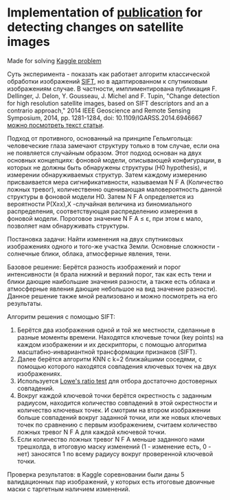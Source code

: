 # Implementation of [publication](https://ieeexplore.ieee.org/document/6946667) for detecting changes on satellite images

Made for solving [Kaggle problem](https://www.kaggle.com/c/roscosmos-rucode/overview)

Суть эксперимента - показать как работает алгоритм классической обработки изображений [SIFT](https://ru.wikipedia.org/wiki/%D0%9C%D0%B0%D1%81%D1%88%D1%82%D0%B0%D0%B1%D0%BD%D0%BE-%D0%B8%D0%BD%D0%B2%D0%B0%D1%80%D0%B8%D0%B0%D0%BD%D1%82%D0%BD%D0%B0%D1%8F_%D1%82%D1%80%D0%B0%D0%BD%D1%81%D1%84%D0%BE%D1%80%D0%BC%D0%B0%D1%86%D0%B8%D1%8F_%D0%BF%D1%80%D0%B8%D0%B7%D0%BD%D0%B0%D0%BA%D0%BE%D0%B2), но в адаптированном к спутниковым изображениям случае. В частности, имплиментирована публикация F. Dellinger, J. Delon, Y. Gousseau, J. Michel and F. Tupin, "Change detection for high resolution satellite images, based on SIFT descriptors and an a contrario approach," 2014 IEEE Geoscience and Remote Sensing Symposium, 2014, pp. 1281-1284, doi: 10.1109/IGARSS.2014.6946667 [можно посмотреть текст статьи](https://hal.archives-ouvertes.fr/hal-01059366/document). 

Подход от противного, основанный на принципе Гельмгольца: человеческие глаза замечают структуру только в том случае, если она не появляется случайным образом. Этот подход основан на двух основных концепциях: фоновой модели, описывающей конфигурации, в которых не должны быть обнаружены структуры (H0 hypothesis), и измерении обнаруживаемых структур. Затем каждому измерению присваивается мера сигнификативности, называемая N F A (Количество ложных тревог), количественно оценивающая маловероятность данной структуры в фоновой модели H0. Затем N F A определяется из вероятности P(X≥x),X -случайная величина из биномиального распределения, соответствующая распределению измерения в фоновой модели. Пороговое значение N F A ≤ ε, при этом ε мало, позволяет нам обнаруживать структуры.

Постановка задачи: Найти изменения на двух спутниковых изображениях одного и того-же участка Земли. Основные сложности - солнечные блики, облака, атмосферные явления, тени. 

Базовое решение: Берётся разность изображений и порог интенсивности (я брала нижний и верхний порог, так как есть тени и блики дающие наибольшие значения разности, а также есть облака и атмосферные явления дающие небольшое на вид значение разности). Данное решение также мной реализовано и можно посмотреть на его результаты.

Алгоритм решения с помощью SIFT:

1. Берётся два изображения одной и той же местности, сделанные в разные моменты времени. Находятся ключевые точки (key points) на каждом изображении и их дескрипторы, с помощью алгоритма масштабно-инвариантной трансформации признаков (SIFT).
2. Далее берётся алгоритм KNN с k=2 ближайшими соседями, с помощью которого находятся совпадения ключевых точек на двух изображениях.
3. Используется [Lowe's ratio test](https://stackoverflow.com/questions/51197091/how-does-the-lowes-ratio-test-work) для отбора достаточно достоверных совпадений.
4. Вокруг каждой ключевой точки берётся окрестность с заданным радиусом, находится количество совпадений в этой окрестности и количество ключевых точек. И смотрим на втором изображении больше совпадений вокруг заданной точки, или же новых ключевых точек по сравнению с первым  изображением, считаем количество ложных тревог N F A для каждой ключевой точки.
5. Если количество ложных тревог N F A меньше заданного нами трешхолда, в итоговую маску изменений (1 - изменение есть, 0 - нет) заносятся 1 по всему радиусу вокруг проверенной ключевой точки.

Проверка результатов: в Kaggle соревновании были даны 5 валидационных пар изображений, у которых есть итоговые двоичные маски с таргетным наличием изменений.
